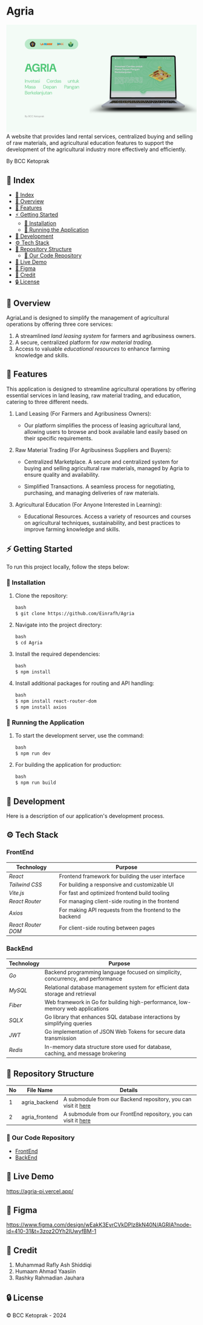 # Agria
![Cover](assets/Cover.png)
A website that provides land rental services, centralized buying and selling of raw materials, and agricultural education features to support the development of the agricultural industry more effectively and efficiently.

By BCC Ketoprak

## 📑 Index

- [📑 Index](#-index)
- [📕 Overview](#-overview)
- [📖 Features](#-features)
- [⚡ Getting Started](#-getting-started)
  - [👾 Installation](#-installation)
  - [🦿 Running the Application](#-running-the-application)
- [🔧 Development](#-development)
- [⚙ Tech Stack](#-tech-stack)
- [📂 Repository Structure](#-repository-structure)
  - [🔩 Our Code Repository](#-our-code-repository)
- [📌 Live Demo](#-live-demo)
- [🧩 Figma](#-figma)
- [🌟 Credit](#-credit)
- [🔒 License](#-license)

## 📕 Overview

AgriaLand is designed to simplify the management of agricultural operations by offering three core services:
1. A streamlined *land leasing system* for farmers and agribusiness owners.
2. A secure, centralized platform for *raw material trading*.
3. Access to valuable *educational resources* to enhance farming knowledge and skills.

## 📖 Features
This application is designed to streamline agricultural operations by offering essential services in land leasing, raw material trading, and education, catering to three different needs.

1. Land Leasing (For Farmers and Agribusiness Owners): 

    * Our platform simplifies the process of leasing agricultural land, allowing users to browse and book available land easily based on their specific requirements.

2. Raw Material Trading (For Agribusiness Suppliers and Buyers): 

    * Centralized Marketplace. A secure and centralized system for buying and selling agricultural raw materials, managed by Agria to ensure quality and availability.
  
    * Simplified Transactions. A seamless process for negotiating, purchasing, and managing deliveries of raw materials.

3. Agricultural Education (For Anyone Interested in Learning): 

    * Educational Resources. Access a variety of resources and courses on agricultural techniques, sustainability, and best practices to improve farming knowledge and skills.

## ⚡ Getting Started

To run this project locally, follow the steps below:

### 👾 Installation

1. Clone the repository:
   ```
   bash
   $ git clone https://github.com/Einrafh/Agria
   ```

2. Navigate into the project directory:
   ```
   bash
   $ cd Agria
   ```

3. Install the required dependencies:
   ```
   bash
   $ npm install
   ```

4. Install additional packages for routing and API handling:
   ```
   bash
   $ npm install react-router-dom
   $ npm install axios
   ```

### 🦿 Running the Application

1. To start the development server, use the command:
   ```
   bash
   $ npm run dev
   ```

2. For building the application for production:
   ```
   bash
   $ npm run build
   ``` 

## 🔧 Development

Here is a description of our application's development process.

## ⚙ Tech Stack

### FrontEnd
| Technology             | Purpose                                                    |
|------------------------|------------------------------------------------------------|
| *React*                | Frontend framework for building the user interface         |
| *Tailwind CSS*         | For building a responsive and customizable UI              |
| *Vite.js*              | For fast and optimized frontend build tooling              |
| *React Router*         | For managing client-side routing in the frontend           |
| *Axios*                | For making API requests from the frontend to the backend   |
| *React Router DOM*     | For client-side routing between pages                      |

### BackEnd
| Technology     | Purpose                                                                          |
|----------------|----------------------------------------------------------------------------------|
| *Go*           | Backend programming language focused on simplicity, concurrency, and performance |
| *MySQL*        | Relational database management system for efficient data storage and retrieval   |
| *Fiber*        | Web framework in Go for building high-performance, low-memory web applications   |
| *SQLX*         | Go library that enhances SQL database interactions by simplifying queries        |
| *JWT*          | Go implementation of JSON Web Tokens for secure data transmission                |
| *Redis*        | In-memory data structure store used for database, caching, and message brokering |

## 📂 Repository Structure

| No  | File Name        | Details                                                                                                        |
| --- | ---------------- | ---------------------------------------------------------------------------------------------------------------|
| 1   | agria_backend    | A submodule from our Backend repository, you can visit it [here](https://github.com/ahmdyaasiin/agria-backend) |
| 2   | agria_frontend   | A submodule from our FrontEnd repository, you can visit it [here](https://github.com/Einrafh/agria-frontend)  |

### 🔩 Our Code Repository

- [FrontEnd](https://github.com/Einrafh/agria-frontend)
- [BackEnd](https://github.com/ahmdyaasiin/agria-backend)

## 📌 Live Demo
https://agria-pi.vercel.app/

## 🧩 Figma

https://www.figma.com/design/wEakK3EyrCVkDPlz8kN40N/AGRIA?node-id=410-31&t=3zoz2OYh2IUwyfBM-1

## 🌟 Credit

1. Muhammad Rafly Ash Shiddiqi
2. Humaam Ahmad Yaasiin
3. Rashky Rahmadian Jauhara


## 🔒 License

© BCC Ketoprak - 2024
